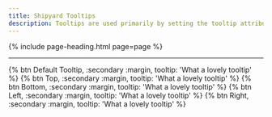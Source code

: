 ```yaml
---
title: Shipyard Tooltips
description: Tooltips are used primarily by setting the tooltip attribute on any element (e.g. `tooltip="..."`).
---
```


{% include page-heading.html page=page %}

---

<div class="align-center">
  {% btn Default Tooltip, :secondary :margin, tooltip: 'What a lovely tooltip' %}
  {% btn Top, :secondary :margin, tooltip: 'What a lovely tooltip' %}
  {% btn Bottom, :secondary :margin, tooltip: 'What a lovely tooltip' %}
  {% btn Left, :secondary :margin, tooltip: 'What a lovely tooltip' %}
  {% btn Right, :secondary :margin, tooltip: 'What a lovely tooltip' %}
</div>
